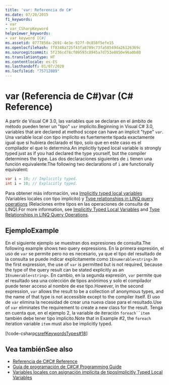 ```yaml
---
title: 'var: Referencia de C#'
ms.date: 07/20/2015
f1_keywords:
- var
- var_CSharpKeyword
helpviewer_keywords:
- var keyword [C#]
ms.assetid: 0777850a-2691-4e3e-927f-0c850f5efe15
ms.openlocfilehash: ff8348a725f43fa8789c73fa58549da26126369c
ms.sourcegitcommit: 5f236cd78cf09593c8945a7d753e0850e96a0b80
ms.translationtype: HT
ms.contentlocale: es-ES
ms.lasthandoff: 01/07/2020
ms.locfileid: "75712889"
---
```

# <a name="var-c-reference"></a><span data-ttu-id="b092f-102">var (Referencia de C#)</span><span class="sxs-lookup"><span data-stu-id="b092f-102">var (C# Reference)</span></span>

<span data-ttu-id="b092f-103">A partir de Visual C# 3.0, las variables que se declaran en el ámbito de método pueden tener un "tipo" `var` implícito.</span><span class="sxs-lookup"><span data-stu-id="b092f-103">Beginning in Visual C# 3.0, variables that are declared at method scope can have an implicit "type" `var`.</span></span> <span data-ttu-id="b092f-104">Una variable local con tipo implícito es fuertemente tipada exactamente igual que si hubiera declarado el tipo, solo que en este caso es el compilador el que lo determina.</span><span class="sxs-lookup"><span data-stu-id="b092f-104">An implicitly typed local variable is strongly typed just as if you had declared the type yourself, but the compiler determines the type.</span></span> <span data-ttu-id="b092f-105">Las dos declaraciones siguientes de `i` tienen una función equivalente:</span><span class="sxs-lookup"><span data-stu-id="b092f-105">The following two declarations of `i` are functionally equivalent:</span></span>

```csharp
var i = 10; // Implicitly typed.
int i = 10; // Explicitly typed.
```

<span data-ttu-id="b092f-106">Para obtener más información, vea [Implicitly typed local variables](../../programming-guide/classes-and-structs/implicitly-typed-local-variables.md) (Variables locales con tipo implícito) y [Type relationships in LINQ query operations](../../programming-guide/concepts/linq/type-relationships-in-linq-query-operations.md) (Relaciones entre tipos en las operaciones de consulta de LINQ).</span><span class="sxs-lookup"><span data-stu-id="b092f-106">For more information, see [Implicitly Typed Local Variables](../../programming-guide/classes-and-structs/implicitly-typed-local-variables.md) and [Type Relationships in LINQ Query Operations](../../programming-guide/concepts/linq/type-relationships-in-linq-query-operations.md).</span></span>

## <a name="example"></a><span data-ttu-id="b092f-107">Ejemplo</span><span class="sxs-lookup"><span data-stu-id="b092f-107">Example</span></span>

<span data-ttu-id="b092f-108">En el siguiente ejemplo se muestran dos expresiones de consulta.</span><span class="sxs-lookup"><span data-stu-id="b092f-108">The following example shows two query expressions.</span></span> <span data-ttu-id="b092f-109">En la primera expresión, el uso de `var` se permite pero no es necesario, ya que el tipo del resultado de la consulta se puede indicar explícitamente como `IEnumerable<string>`.</span><span class="sxs-lookup"><span data-stu-id="b092f-109">In the first expression, the use of `var` is permitted but is not required, because the type of the query result can be stated explicitly as an `IEnumerable<string>`.</span></span> <span data-ttu-id="b092f-110">En cambio, en la segunda expresión, `var` permite que el resultado sea una colección de tipos anónimos y solo el compilador puede tener acceso al nombre de ese tipo.</span><span class="sxs-lookup"><span data-stu-id="b092f-110">However, in the second expression, `var` allows the result to be a collection of anonymous types, and the name of that type is not accessible except to the compiler itself.</span></span> <span data-ttu-id="b092f-111">El uso de `var` elimina la necesidad de crear una nueva clase para el resultado.</span><span class="sxs-lookup"><span data-stu-id="b092f-111">Use of `var` eliminates the requirement to create a new class for the result.</span></span> <span data-ttu-id="b092f-112">Tenga en cuenta que, en el ejemplo 2, la variable de iteración `foreach``item` también debe tener tipo implícito.</span><span class="sxs-lookup"><span data-stu-id="b092f-112">Note that in Example #2, the `foreach` iteration variable `item` must also be implicitly typed.</span></span>

[!code-csharp[csrefKeywordsTypes#18](~/samples/snippets/csharp/VS_Snippets_VBCSharp/csrefKeywordsTypes/CS/keywordsTypes.cs#18)]

## <a name="see-also"></a><span data-ttu-id="b092f-113">Vea también</span><span class="sxs-lookup"><span data-stu-id="b092f-113">See also</span></span>

- [<span data-ttu-id="b092f-114">Referencia de C#</span><span class="sxs-lookup"><span data-stu-id="b092f-114">C# Reference</span></span>](../index.md)
- [<span data-ttu-id="b092f-115">Guía de programación de C#</span><span class="sxs-lookup"><span data-stu-id="b092f-115">C# Programming Guide</span></span>](../../programming-guide/index.md)
- [<span data-ttu-id="b092f-116">Variables locales con asignación implícita de tipos</span><span class="sxs-lookup"><span data-stu-id="b092f-116">Implicitly Typed Local Variables</span></span>](../../programming-guide/classes-and-structs/implicitly-typed-local-variables.md)
